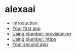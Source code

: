 # alexaai

* Introduction
* [Your first app](https://bcaffo.github.io/alexaai/lectures/02_your_first_app/your_first_app.html#1)
* [Using plumber: provisioning](https://bcaffo.github.io/alexaai/lectures/03_using_plumber_provisioning/03_using_plumber.html#1)
* [Using plumber: https](https://bcaffo.github.io/alexaai/lectures/04_using_plumber_https/04_using_plumber_https.html)
* [Your second app](https://bcaffo.github.com/alexaai/lectures/05_your_2nd_app/05_your_2nd_app.html)
